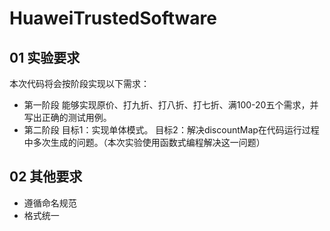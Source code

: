# HuaweiTrustedSoftware

## 01 实验要求
本次代码将会按阶段实现以下需求：
- 第一阶段
  能够实现原价、打九折、打八折、打七折、满100-20五个需求，并写出正确的测试用例。
- 第二阶段
  目标1：实现单体模式。
  目标2：解决discountMap在代码运行过程中多次生成的问题。（本次实验使用函数式编程解决这一问题）


## 02 其他要求
- 遵循命名规范
- 格式统一
